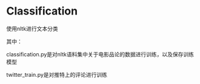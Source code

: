 # Classification
使用nltk进行文本分类

其中：

classification.py是对nltk语料集中关于电影品论的数据进行训练，以及保存训练模型

twitter_train.py是对推特上的评论进行训练